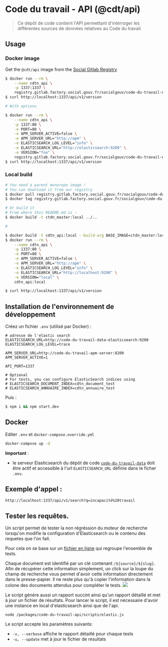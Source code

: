 # Code du travail - API (@cdt/api)

> Ce dépôt de code contient l'API permettant d'intérroger les différentes sources de données relatives au Code du travail.

## Usage

### Docker image

Get the `@cdt/api` image from the [Social Gitlab Registry](https://gitlab.factory.social.gouv.fr/SocialGouv/code-du-travail-numerique/container_registry)

```sh
$ docker run --rm \
    --name cdtn_api \
    -p 1337:1337 \
    registry.gitlab.factory.social.gouv.fr/socialgouv/code-du-travail-numerique/api:<commit hash>
$ curl http://localhost:1337/api/v1/version

# With options

$ docker run --rm \
    --name cdtn_api \
    -p 1337:80 \
    -e PORT=80 \
    -e APM_SERVER_ACTIVE=false \
    -e APM_SERVER_URL="http://apm" \
    -e ELASTICSEARCH_LOG_LEVEL="info" \
    -e ELASTICSEARCH_URL="http://elasticsearch:9200" \
    -e VERSION="foo" \
    registry.gitlab.factory.social.gouv.fr/socialgouv/code-du-travail-numerique/api:<commit hash>
$ curl http://localhost:1337/api/v1/version
```

### Local build

```sh
# You need a parent monorepo image !
# You can download it from our registry
$ docker pull registry.gitlab.factory.social.gouv.fr/socialgouv/code-du-travail-numerique:<commit hash>
$ docker tag registry.gitlab.factory.social.gouv.fr/socialgouv/code-du-travail-numerique:<commit hash> ctdn_master:local

# Or build it
# From where this README.md is :
$ docker build -t ctdn_master:local ../..

#

$ docker build -t cdtn_api:local --build-arg BASE_IMAGE=ctdn_master:local .
$ docker run --rm \
    --name cdtn_api \
    -p 1337:80 \
    -e PORT=80 \
    -e APM_SERVER_ACTIVE=false \
    -e APM_SERVER_URL="http://apm" \
    -e ELASTICSEARCH_LOG_LEVEL="info" \
    -e ELASTICSEARCH_URL="http://localhost:9200" \
    -e VERSION="local" \
    cdtn_api:local

$ curl http://localhost:1337/api/v1/version
```

## Installation de l'environnement de développement

Créez un fichier `.env` (utilisé par Docker) :

```shell
# adresse de l'elastic search
ELASTICSEARCH_URL=http://code-du-travail-data-elasticsearch:9200
ELASTICSEARCH_LOG_LEVEL=trace

APM_SERVER_URL=http://code-du-travail-apm-server:8200
APM_SERVER_ACTIVE=1

API_PORT=1337

# Optional
# For tests, you can configure ElasticSearch indices using
# ELASTICSEARCH_DOCUMENT_INDEX=cdtn_document_test
# ELASTICSEARCH_ANNUAIRE_INDEX=cdtn_annuaire_test
```

Puis :

```bash
$ npm i && npm start.dev
```

## Docker

Editer `.env` et `docker-compose.override.yml`

```sh
docker-compose up -d
```

**Important** :

- le serveur Elasticsearch du dépôt de code [`code-du-travail-data`](https://github.com/SocialGouv/code-du-travail-numerique/tree/master/packages/code-du-travail-data) doit être actif et accessible à l'url `ELASTICSEARCH_URL` définie dans le ficher `.env`.

## Exemple d'appel :

```shell
http://localhost:1337/api/v1/search?q=incapacité%20travail
```

## Tester les requêtes.

Un script permet de tester la non régréssion du moteur de recherche lorsqu'on modifie la configuration d'Elasticsearch ou le contenu des requetes que l'on fait.

Pour cela on se base sur un [fichier en ligne](https://docs.google.com/spreadsheets/d/e/2PACX-1vTBTINraToLx_LgkQtfr0BjGVm3VZ332vYsZsZ0Cc6TB3p5ukaPQ95yOod5Pzcr1R1amf26DJrm5b-Y/pubhtml?gid=0&single=true) qui regroupe l'ensemble de tests.

Chaque document est identifié par un clé contenant `/${source}/${slug}`. Afin de récupérer cette information simplement, un click sur la loupe du champ de recherche vous permet d'avoir cette information directement dans le presse-papier. Il ne reste plus qu'à copier l'information dans la colone des documents attendus pour compléter le tests.
![](https://user-images.githubusercontent.com/160320/53883257-c7621f00-4018-11e9-9ea9-c269fb66fd68.png)

Le script génére aussi un rapport succint ainsi qu'un rapport détaillé et met à jour un fichier de résultats.
Pour lancer le script, il est nécessaire d'avoir une instance en local d'elasticsearch ainsi que de l'api.

```
node /packages/code-du-travail-api/scripts/elastic.js
```

Le script accepte les paramètres suivants:

- `-v, --verbose` affiche le rapport détaillé pour chaque tests
- `-u, --update` met à jour le fichier de resultats
